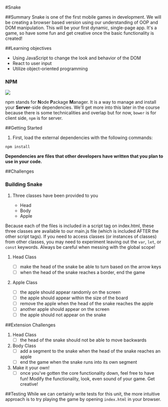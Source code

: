 #Snake

##Summary
Snake is one of the first mobile games in development. We will be creating a browser based version using our understanding of OOP and DOM manipulation. This will be your first dynamic, single-page app. It's a game, so have some fun and get creative once the basic functionality is created!

##Learning objectives
  - Using JavaScript to change the look and behavior of the DOM
  - React to user input
  - Utilize object-oriented programming

### NPM
![](https://www.npmjs.com/static/images/npm-logo.svg)

npm stands for **N**ode **P**ackage **M**anager.
It is a way to manage and install your **Server**-side dependencies. We'll get more into this later in the course because there is some technicalities and overlap but for now, `bower` is for client side, `npm` is for server.

##Getting Started

1. First, load the external dependencies with the following commands:
````
npm install
````
**Dependencies are files that other developers have written that you plan to use in your code.**

##Challenges

### Building Snake

1. Three classes have been provided to you

    - Head
    - Body
    - Apple

Because each of the files is included in a script tag on index.html, these three classes are available to our main.js file (which is included AFTER the other script tags). If you need to access classes (or instances of classes) from other classes, you may need to experiment leaving out the `var`, `let`, or `const` keywords. Always be careful when messing with the global scope!

1. Head Class

    - [ ] make the head of the snake be able to turn based on the arrow keys
    - [ ] when the head of the snake reaches a border, end the game

1. Apple Class

    - [ ] the apple should appear randomly on the screen
    - [ ] the apple should appear within the size of the board
    - [ ] remove the apple when the head of the snake reaches the apple
    - [ ] another apple should appear on the screen
    - [ ] the apple should not appear on the snake

##Extension Challenges

1. Head Class
    - [ ] the head of the snake should not be able to move backwards

1. Body Class
    - [ ] add a segment to the snake when the head of the snake reaches an apple
    - [ ] end the game when the snake runs into its own segment

1. Make it your own!
    - [ ] once you've gotten the core functionality down, feel free to have fun! Modify the functionality, look, even sound of your game. Get creative!

##Testing
While we can certainly write tests for this unit, the more intuitive approach is to try playing the game by opening `index.html` in your browser.

